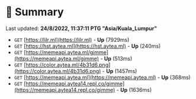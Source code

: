 # 📖 Summary
Last updated: **24/8/2022, 11:37:11 PTG "Asia/Kuala_Lumpur"**

- `GET` [https://lilr.ml](https://lilr.ml) - **Up** (7929ms)
- `GET` [https://hst.aytea.ml](https://hst.aytea.ml) - **Up** (240ms)
- `GET` [https://memeapi.aytea.ml/gimme](https://memeapi.aytea.ml/gimme) - **Up** (513ms)
- `GET` [https://color.aytea.ml/4b31d6.png](https://color.aytea.ml/4b31d6.png) - **Up** (1457ms)
- `GET` [https://memeapi.aytea.ml](https://memeapi.aytea.ml) - **Up** (368ms)
- `GET` [https://memeapi.aytea14.repl.co/gimme](https://memeapi.aytea14.repl.co/gimme) - **Up** (1636ms)
